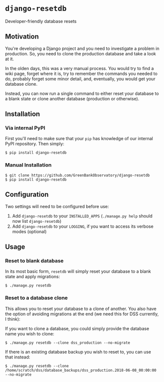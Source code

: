 # `django-resetdb`

Developer-friendly database resets

## Motivation

You're developing a Django project and you need to investigate a problem in production. So, you need to clone the production database and take a look at it.

In the olden days, this was a very manual process. You would try to find a wiki page, forget where it is, try to remember the commands you needed to do, probably forget some minor detail, and, eventually, you would get your database clone.

Instead, you can now run a single command to either reset your database to a blank state or clone another database (production or otherwise).

## Installation

### Via internal PyPI

First you'll need to make sure that your `pip` has knowledge of our internal PyPI repository. Then simply:

    $ pip install django-resetdb

### Manual Installation

    $ git clone https://github.com/GreenBankObservatory/django-resetdb
    $ pip install django-resetdb

## Configuration

Two settings will need to be configured before use:

1. Add `django-resetdb` to your `INSTALLED_APPS` (`./manage.py help` should now list `django-resetdb`)
2. Add `django-resetdb` to your `LOGGING`, if you want to access its verbose modes (optional)

## Usage

### Reset to blank database

In its most basic form, `resetdb` will simply reset your database to a blank state and apply migrations:

    $ ./manage.py resetdb

### Reset to a database clone

This allows you to reset your database to a clone of another. You also have the option of avoiding migrations at the end (we need this for DSS currently, I think):

If you want to clone a database, you could simply provide the database name you wish to clone:

    $ ./manage.py resetdb --clone dss_production --no-migrate

If there is an existing database backup you wish to reset to, you can use that instead:
    
    $ ./manage.py resetdb --clone /home/scratch/dss/database_backups/dss_production.2018-06-08_00:00:00 --no-migrate
